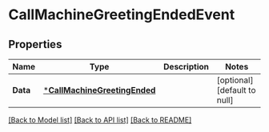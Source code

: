 # CallMachineGreetingEndedEvent

## Properties
Name | Type | Description | Notes
------------ | ------------- | ------------- | -------------
**Data** | [***CallMachineGreetingEnded**](CallMachineGreetingEnded.md) |  | [optional] [default to null]

[[Back to Model list]](../README.md#documentation-for-models) [[Back to API list]](../README.md#documentation-for-api-endpoints) [[Back to README]](../README.md)

